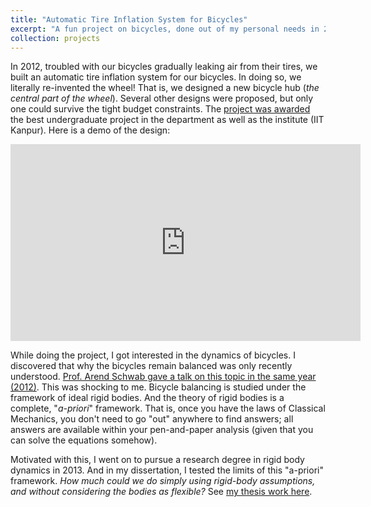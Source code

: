 ```yaml
---
title: "Automatic Tire Inflation System for Bicycles"
excerpt: "A fun project on bicycles, done out of my personal needs in 2012, which accidentally fetched the best project award<br/><img src='/images/btp-bicycle.jpg' width='50%'>"
collection: projects
---
```


In 2012, troubled with our bicycles gradually leaking air from their tires, we built an automatic tire inflation system for our bicycles. In doing so, we literally re-invented the wheel! That is, we designed a new bicycle hub (*the central part of the wheel*). Several other designs were proposed, but only one could survive the tight budget constraints. The [project was awarded](http://www.iitk.ac.in/doaaold/convocation2013/medal2013.pdf) the best undergraduate project in the department as well as the institute (IIT Kanpur). Here is a demo of the design:

<iframe width="560" height="315" src="https://www.youtube.com/embed/o2SUMMrlC4s" frameborder="0" allow="accelerometer; autoplay; clipboard-write; encrypted-media; gyroscope; picture-in-picture" allowfullscreen></iframe>

<br>

While doing the project, I got interested in the dynamics of bicycles. I discovered that why the bicycles remain balanced was only recently understood. [Prof. Arend Schwab gave a talk on this topic in the same year (2012)](https://www.youtube.com/watch?v=2Y4mbT3ozcA). This was shocking to me. Bicycle balancing is studied under the framework of ideal rigid bodies. And the theory of rigid bodies is a complete, "*a-priori*" framework. That is, once you have the laws of Classical Mechanics, you don't need to go "out" anywhere to find answers; all answers are available within your pen-and-paper analysis (given that you can solve the equations somehow). 

Motivated with this, I went on to pursue a research degree in rigid body dynamics in 2013. And in my dissertation, I tested the limits of this "a-priori" framework. *How much could we do simply using rigid-body assumptions, and without considering the bodies as flexible?* See [my thesis work here](/publication/2019-12-06-reaction-solvability-natural-inacommm). 






